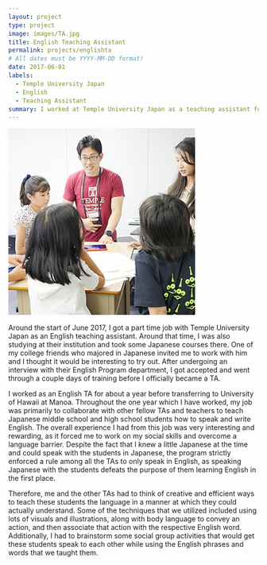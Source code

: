 ```yaml
---
layout: project
type: project
image: images/TA.jpg
title: English Teaching Assistant 
permalink: projects/englishta
# All dates must be YYYY-MM-DD format!
date: 2017-06-01
labels:
  - Temple University Japan
  - English
  - Teaching Assistant
summary: I worked at Temple University Japan as a teaching assistant for their summer second language program.
---
```

<img class="ui medium right floated rounded image" src="../images/TA.jpg">

Around the start of June 2017, I got a part time job with Temple University Japan as an English teaching assistant. Around that time, I was also studying at their institution and took some Japanese courses there. One of my college friends who majored in Japanese invited me to work with him and I thought it would be interesting to try out. After undergoing an interview with their English Program department, I got accepted and went through a couple days of training before I officially became a TA. 

I worked as an English TA for about a year before transferring to University of Hawaii at Manoa. Throughout the one year which I have worked, my job was primarily to collaborate with other fellow TAs and teachers to teach Japanese middle school and high school students how to speak and write English. The overall experience I had from this job was very interesting and rewarding, as it forced me to work on my social skills and overcome a language barrier. Despite the fact that I knew a little Japanese at the time and could speak with the students in Japanese, the program strictly enforced a rule among all the TAs to only speak in English, as speaking Japanese with the students defeats the purpose of them learning English in the first place. 

Therefore, me and the other TAs had to think of creative and efficient ways to teach these students the language in a manner at which they could actually understand. Some of the techniques that we utilized included using lots of visuals and illustrations, along with body language to convey an action, and then associate that action with the respective English word. Additionally, I had to brainstorm some social group activities that would get these students speak to each other while using the English phrases and words that we taught them.





